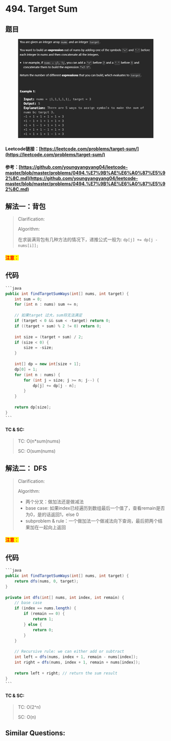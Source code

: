 # 494. Target Sum

## 题目

<figure><img src=".gitbook/assets/image (240).png" alt=""><figcaption></figcaption></figure>

#### Leetcode链接：[https://leetcode.com/problems/target-sum/](https://leetcode.com/problems/target-sum/)

#### 参考：[https://github.com/youngyangyang04/leetcode-master/blob/master/problems/0494.%E7%9B%AE%E6%A0%87%E5%92%8C.md](https://github.com/youngyangyang04/leetcode-master/blob/master/problems/0494.%E7%9B%AE%E6%A0%87%E5%92%8C.md)

## 解法一：背包

> Clarification:&#x20;
>
> Algorithm:&#x20;
>
> 在求装满背包有几种方法的情况下，递推公式一般为: `dp[j] += dp[j - nums[i]];`

#### <mark style="color:red;">注意：</mark>

## 代码

````java
```java
public int findTargetSumWays(int[] nums, int target) {
    int sum = 0;
    for (int n : nums) sum += n;

    // 如果target 过大，sum将无法满足
    if (target < 0 && sum < -target) return 0;
    if ((target + sum) % 2 != 0) return 0;

    int size = (target + sum) / 2;
    if (size < 0) {
        size = -size;
    }

    int[] dp = new int[size + 1];
    dp[0] = 1;
    for (int n : nums) {
        for (int j = size; j >= n; j--) {
            dp[j] += dp[j - n];
        }
    }

    return dp[size];
}
```
````

#### TC & SC:&#x20;

> TC: O(n\*sum(nums)
>
> SC: O(sum(nums)

## 解法二： DFS

> Clarification:&#x20;
>
> Algorithm:&#x20;
>
> * 两个分叉：做加法还是做减法
> * base case: 如果index已经遍历到数组最后一个值了，查看remain是否为0，是的话返回1，else 0
> * subproblem & rule：一个做加法一个做减法向下查询，最后把两个结果加在一起向上返回

#### <mark style="color:red;">注意：</mark>

## 代码

````java
```java
public int findTargetSumWays(int[] nums, int target) {
    return dfs(nums, 0, target);
}

private int dfs(int[] nums, int index, int remain) {
    // base case
    if (index == nums.length) {
        if (remain == 0) {
            return 1;
        } else {
            return 0;
        }
    }

    // Recursive rule: we can either add or subtract
    int left = dfs(nums, index + 1, remain - nums[index]);
    int right = dfs(nums, index + 1, remain + nums[index]);

    return left + right; // return the sum result
}
```
````

#### TC & SC:&#x20;

> TC: O(2^n)
>
> SC: O(n)

## **Similar Questions:**&#x20;
